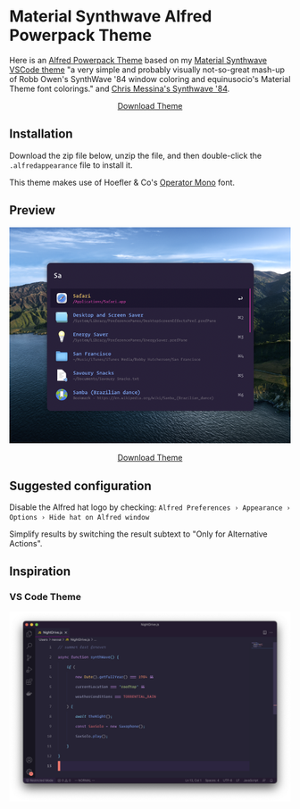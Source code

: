 # Material Synthwave Alfred Powerpack Theme

Here is an [Alfred Powerpack Theme](https://www.alfredapp.com/help/appearance/) based on my [Material Synthwave VSCode theme](https://github.com/nexxai/material-synthwave-vscode) "a very simple and probably visually not-so-great mash-up of Robb Owen's SynthWave '84 window coloring and equinusocio's Material Theme font colorings." and [Chris Messina's Synthwave '84](https://github.com/chrismessina/alfred-theme-synthwave-84).

<p align="center">
  <a href="https://github.com/nexxai/material-synthwave-alfred/raw/main/material-synthwave.zip" class="button">
    Download Theme
  </a>
</p>

## Installation

Download the zip file below, unzip the file, and then double-click the `.alfredappearance` file to install it.

This theme makes use of Hoefler & Co's [Operator Mono](https://www.typography.com/blog/introducing-operator) font.

## Preview

[![Synthwave 84 Theme - Alfred Theme Preview](./assets/material-synthwave.png)](./assets/material-synthwave.png)

<p align="center">
  <a href="https://github.com/nexxai/material-synthwave-alfred/raw/main/material-synthwave.zip" class="button">
    Download Theme
  </a>
</p>


## Suggested configuration

Disable the Alfred hat logo by checking: `Alfred Preferences › Appearance › Options › Hide hat on Alfred window`

Simplify results by switching the result subtext to "Only for Alternative Actions".

## Inspiration

### VS Code Theme

![VS Theme](./assets/vs-theme.png)

